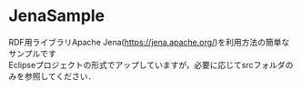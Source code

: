 # JenaSample
RDF用ライブラリApache Jena(https://jena.apache.org/)を利用方法の簡単なサンプルです  
Eclipseプロジェクトの形式でアップしていますが，必要に応じてsrcフォルダのみを参照してください．
